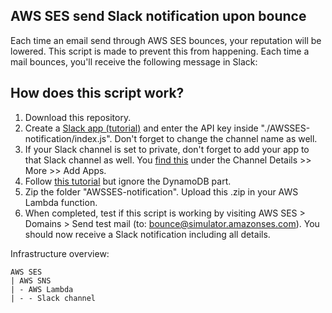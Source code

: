 ## AWS SES send Slack notification upon bounce
Each time an email send through AWS SES bounces, your reputation will be lowered. This script is made to prevent this from happening. Each time a mail bounces, you'll receive the following message in Slack:

## How does this script work?
1. Download this repository. 
2. Create a <a href="https://thecodebarbarian.com/working-with-the-slack-api-in-node-js.html">Slack app (tutorial)</a> and enter the API key inside "./AWSSES-notification/index.js". Don't forget to change the channel name as well.
3. If your Slack channel is set to private, don't forget to add your app to that Slack channel as well. You <a href="https://stackoverflow.com/a/61637506">find this</a> under the Channel Details >> More >> Add Apps.
4. Follow <a href="https://aws.amazon.com/premiumsupport/knowledge-center/lambda-sns-ses-dynamodb/">this tutorial</a> but ignore the DynamoDB part.  
5. Zip the folder "AWSSES-notification". Upload this .zip in your AWS Lambda function.
6. When completed, test if this script is working by visiting AWS SES > Domains > Send test mail (to: bounce@simulator.amazonses.com). You should now receive a Slack notification including all details.

Infrastructure overview:

```
AWS SES
| AWS SNS
| - AWS Lambda 
| - - Slack channel
```